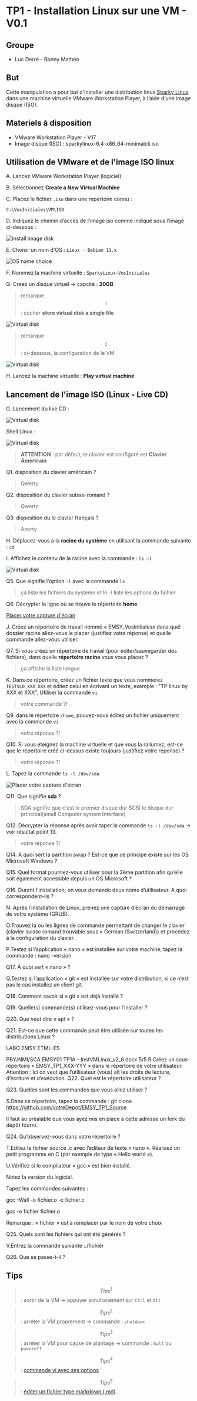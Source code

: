 # TP1 - Installation Linux sur une VM - V0.1

## Groupe 

- Luc Derré - Bonny Mathéo

## But 

Cette manipulation a pour but d'installer une distribution linux [Sparky Linux](https://sparkylinux.org/) dans une machine virtuelle VMware Workstation Player, à l’aide d’une image disque (ISO).

## Materiels à disposition 

- VMware Workstation Player - V17
- Image disque (ISO) : sparkylinux-6.4-x86_64-minimalcli.iso

## Utilisation de VMware et de l'image ISO linux 

A. Lancez VMware Workstation Player (logiciel)  

B. Sélectionnez **Create a New Virtual Machine** 

C. Placez le fichier `.iso` dans une repertoire connu : 

`C:\VosInitiales\VM\ISO`

D. Indiquez le chemin d’accès de l’image iso comme indiqué sous l’image ci-dessous :

![install image disk](/Images/Install_ISO.jpg) 

E. Choisir un nom d'OS : `Linux - Debian 11.x` 

![OS name choice](/Images/OS_Choice.jpg) 

F. Nommez la machine virtuelle : `SparkyLinux-VosInitiales` 

G. Creez un disque virtuel -> capcité : **20GB** 

> remarque$$^1$$ : cocher **store virtual disk a single file**

![Virtual disk](/Images/VirtualDisk.jpg) 

> remarque$$^2$$ : ci-dessous, la configuration de la VM 

![Virtual disk](/Images/VM_Config.jpg) 

H. Lancez la machine virtuelle : **Play virtual machine** 

## Lancement de l'image ISO (Linux - Live CD) 

G. Lancement du live CD : 

![Virtual disk](/Images/Linux-dep1.png) 

Shell Linux : 

![Virtual disk](/Images/linux-shell.png) 

> **ATTENTION** : par défaut, le clavier est configuré est **Clavier Americain**

Q1. disposition du clavier américain ?

>Qwerty

Q2. disposition du clavier suisse-romand ?

>Qwertz

Q3. disposition du le clavier français ? 

>Azerty


H. Déplacez-vous à la **racine du système** en utilisant la commande suivante : `cd` 


I. Affichez le contenu de la racine avec la commande : `ls –l`	

![Virtual disk](/Images/ls-l.png) 

Q5. Que signifie l'option `-l` avec la commande `ls` 

>ça liste les fichiers du système
>et le -l liste les options du fichier

Q6. Décrypter la ligne où se trouve le répertoire **home**    
>
[Placer votre capture d'écran]()


J. Créez un répertoire de travail nommé « EMSY_VosInitiales» dans quel dossier racine allez-vous le placer (justifiez votre réponse) et quelle commande allez-vous utiliser. 



Q7. Si vous créez un répertoire de travail (pour éditer/sauvegarder des fichiers), dans quelle **répertoire racine** vous vous placez ? 

> ça affiche la liste longue


K. Dans ce répertoire, créez un fichier texte que vous nommerez `TESTSLO_XXX_XXX` et éditez celui en écrivant un texte, exemple : "TP linux by XXX et XXX".
	Utiliser la commande `vi`

> votre commande ?! 

Q9. dans le répertoire `/home`, pouvez-vous éditez un fichier uniquement avec la commande `vi` 

> votre réponse ?!

Q10. Si vous éteignez la machine virtuelle et que vous la rallumez, est-ce que le répertoire créé ci-dessus existe toujours (justifiez votre réponse) ? 

> votre réponse ?!

L. Tapez la commande `ls -l /dev/sda` 

![Placer votre capture d'écran]() 

Q11. Que signifie **sda** ? 

> SDA signifie que c'est le premier disque dur SCSI le disque dur principal(small Computer system Interface)

Q12. Décrypter la réponse après avoir taper la commande `ls -l /dev/sda` -> voir résultat point 13.

> votre réponse ?!


Q14. A quoi sert la partition swap ? Est-ce que ce principe existe sur les OS Microsoft Windows ?

Q15. Quel format pourriez-vous utiliser pour la 3ème partition afin qu’elle soit également accessible depuis un OS Microsoft ?

Q16. Durant l’installation, on vous demande deux noms d’utilisateur. A quoi correspondent-ils ?

N. Après l’installation de Linux, prenez une capture d’écran du démarrage de votre système (GRUB).

O.Trouvez la ou les lignes de commande permettant de changer le clavier (clavier suisse romand trouvable sous « German (Switzerland)) et procédez à la configuration du clavier.

P.Testez si l’application « nano » est installée sur votre machine, tapez la commande :
nano -version

Q17. À quoi sert « nano » ?

Q.Testez si l’application « git » est installée sur votre distribution, si ce n’est pas le cas installez un client git.

Q18. Comment savoir si « git » est déjà installé ?

Q19. Quelle(s) commande(s) utilisez-vous pour l’installer ?

Q20. Que veut dire « apt » ?

Q21. Est-ce que cette commande peut être utilisée sur toutes les distributions Linux ?

LABO EMSY ETML-ES

PBY/NMI/SCA EMSY01 TP1A - InstVMLinux_v2_6.docx 5/5
R.Créez un sous-répertoire « EMSY_TP1_XXX-YYY » dans le répertoire de votre utilisateur. Attention : Ici on veut que l’utilisateur (vous) ait les droits de lecture, d’écriture et d’exécution. Q22. Quel est le répertoire utilisateur ?

Q23. Quelles sont les commandes que vous allez utiliser ?

S.Dans ce répertoire, tapez la commande :
git clone https://github.com/votreDepot/EMSY_TP1_Source

Il faut au préalable que vous ayez mis en place à cette adresse un fork du dépôt fourni.

Q24. Qu’observez-vous dans votre répertoire ?

T.Editez le fichier source .c avec l’éditeur de texte « nano ».
Réalisez un petit programme en C (par exemple de type « Hello world »).

U.Vérifiez si le compilateur « gcc » est bien installé.

Notez la version du logiciel.

Tapez les commandes suivantes :

gcc -Wall -o fichier.o -c fichier.c

gcc -o fichier fichier.o

Remarque : « fichier » est à remplacer par le nom de votre choix

Q25. Quels sont les fichiers qui ont été générés ?

V.Entrez la commande suivante :./fichier

Q26. Que se passe-t-il ?

## Tips 

> $$Tips^1$$ : sortir de la VM -> appuyer simultanément sur `Ctrl` et `Alt` 

> $$Tips^2$$ : arrêter la VM proprement -> commande : `shutdown`

> $$Tips^3$$ : arrêter la VM pour cause de plantage -> commande : `halt` ou `poweroff`

> $$Tips^4$$ : [commande vi avec ses options](https://www.linuxtricks.fr/wiki/guide-de-sur-vi-utilisation-de-vi)

> $$Tips^5$$ : [éditer un fichier type markdown (.md)](https://ashki23.github.io/markdown-latex.html)

